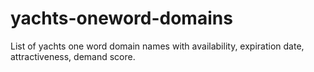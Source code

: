 # yachts-oneword-domains
List of yachts one word domain names with availability, expiration date, attractiveness, demand score.
